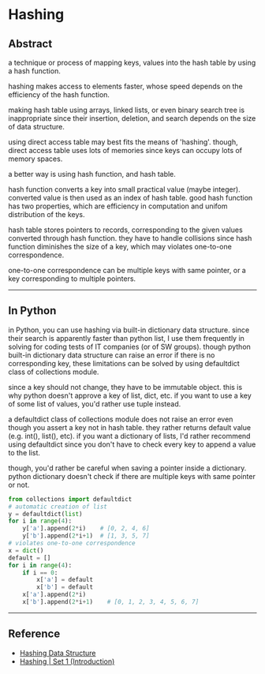 # Hashing

## Abstract

a technique or process of mapping keys, values into the hash table by using a hash function. 

hashing makes access to elements faster, whose speed depends on the efficiency of the hash function. 

making hash table using arrays, linked lists, or even binary search tree is inappropriate since their insertion, deletion, and search depends on the size of data structure. 

using direct access table may best fits the means of 'hashing'. though, direct access table uses lots of memories since keys can occupy lots of memory spaces. 

a better way is using hash function, and hash table. 

hash function converts a key into small practical value (maybe integer). converted value is then used as an index of hash table. good hash function has two properties, which are efficiency in computation and unifom distribution of the keys. 

hash table stores pointers to records, corresponding to the given values converted through hash function. they have to handle collisions since hash function diminishes the size of a key, which may violates one-to-one correspondence. 

one-to-one correspondence can be multiple keys with same pointer, or a key corresponding to multiple pointers. 

---

## In Python

in Python, you can use hashing via built-in dictionary data structure. since their search is apparently faster than python list, I use them frequently in solving for coding tests of IT companies (or of SW groups). though python built-in dictionary data structure can raise an error if there is no corresponding key, these limitations can be solved by using defaultdict class of collections module. 

since a key should not change, they have to be immutable object. this is why python doesn't approve a key of list, dict, etc. if you want to use a key of some list of values, you'd rather use tuple instead. 

a defaultdict class of collections module does not raise an error even though you assert a key not in hash table. they rather returns default value (e.g. int(), list(), etc). if you want a dictionary of lists, I'd rather recommend using defaultdict since you don't have to check every key to append a value to the list. 

though, you'd rather be careful when saving a pointer inside a dictionary. python dictionary doesn't check if there are multiple keys with same pointer or not. 

```python
from collections import defaultdict
# automatic creation of list
y = defaultdict(list)
for i in range(4):
    y['a'].append(2*i)    # [0, 2, 4, 6]
    y['b'].append(2*i+1)  # [1, 3, 5, 7]
# violates one-to-one correspondence
x = dict()
default = []
for i in range(4):
    if i == 0:
        x['a'] = default
        x['b'] = default
    x['a'].append(2*i)
    x['b'].append(2*i+1)    # [0, 1, 2, 3, 4, 5, 6, 7]
```

---

## Reference

- [Hashing Data Structure](https://www.geeksforgeeks.org/hashing-data-structure/)
- [Hashing | Set 1 (Introduction)](https://www.geeksforgeeks.org/hashing-set-1-introduction/)


